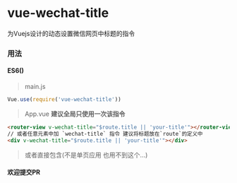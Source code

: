 # vue-wechat-title
为Vuejs设计的动态设置微信网页中标题的指令

### 用法

#### ES6()
> main.js
```js
Vue.use(require('vue-wechat-title'))
```
> App.vue **建议全局只使用一次该指令**
```html
<router-view v-wechat-title="$route.title || 'your-title'"></router-view>
// 或者任意元素中加 `wechat-title` 指令 建议将标题放在`route`的定义中
<div v-wechat-title="$route.title || 'your-title'"></div>
```

> 或者直接包含(不是单页应用 也用不到这个...)

#### 欢迎提交PR